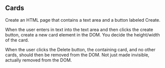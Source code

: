 ## Cards

Create an HTML page that contains a text area and a button labeled Create.

When the user enters in text into the text area and then clicks the create button, create a new card element in the DOM. You decide the height/width of the card.

When the user clicks the Delete button, the containing card, and no other cards, should then be removed from the DOM. Not just made invisible, actually removed from the DOM.